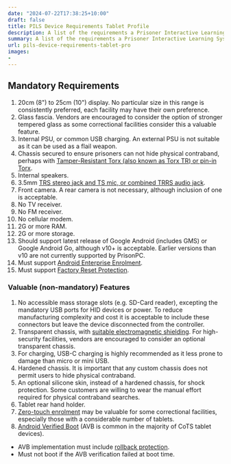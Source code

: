 ```yaml
---
date: "2024-07-22T17:38:25+10:00"
draft: false
title: PILS Device Requirements Tablet Profile
description: A list of the requirements a Prisoner Interactive Learning System (PILS) hand-held tablet is required to meet
summary: A list of the requirements a Prisoner Interactive Learning System (PILS) hand-held tablet is required to meet
url: pils-device-requirements-tablet-pro
images:
-
---
```


## Mandatory Requirements

1. 20cm (8") to 25cm (10") display. No particular size in this range is consistently preferred, each facility may have their own preference.
2. Glass fascia. Vendors are encouraged to consider the option of stronger tempered glass as some correctional facilities consider this a valuable feature.
3. Internal PSU, or common USB charging. An external PSU is not suitable as it can be used as a flail weapon.
4. Chassis secured to ensure prisoners can not hide physical contraband, perhaps with [Tamper-Resistant Torx (also known as Torx TR) or pin-in Torx](https://en.wikipedia.org/wiki/Torx).
5. Internal speakers.
6. 3.5mm [TRS stereo jack and TS mic, or combined TRRS audio jack](https://en.wikipedia.org/wiki/Phone_connector_(audio)).
7. Front camera. A rear camera is not necessary, although inclusion of one is acceptable.
8. No TV receiver.
9. No FM receiver.
10. No cellular modem.
11. 2G or more RAM.
12. 2G or more storage.
13. Should support latest release of Google Android (includes GMS) or Google Android Go, although v10+ is acceptable. Earlier versions than v10 are not currently supported by PrisonPC.
14. Must support [Android Enterprise Enrolment](https://www.android.com/intl/en_au/enterprise/enrollment/).
15. Must support [Factory Reset Protection](https://www.samsung.com/nz/support/mobile-devices/what-is-google-frp/).

### Valuable (non-mandatory) Features

1. No accessible mass storage slots (e.g. SD-Card reader), excepting the mandatory USB ports for HID devices or power. To reduce manufacturing complexity and cost it is acceptable to include these connectors but leave the device disconnected from the controller.
2. Transparent chassis, with [suitable electromagnetic shielding](https://en.wikipedia.org/wiki/Electromagnetic_compatibility). For high-security facilities, vendors are encouraged to consider an optional transparent chassis.
3. For charging, USB-C charging is highly recommended as it less prone to damage than micro or mini USB.
4. Hardened chassis. It is important that any custom chassis does not permit users to hide physical contraband.
5. An optional silicone skin, instead of a hardened chassis, for shock protection. Some customers are willing to wear the manual effort required for physical contraband searches.
6. Tablet rear hand holder.
7. [Zero-touch enrolment](https://support.google.com/work/android/answer/7514005?hl=en) may be valuable for some correctional facilities, especially those with a considerable number of tablets.
8. [Android Verified Boot](https://source.android.com/security/verifiedboot) (AVB is common in the majority of CoTS tablet devices).

- AVB implementation must include [rollback protection](https://source.android.com/security/verifiedboot/verified-boot#rollback-protection).
- Must not boot if the AVB verification failed at boot time.
